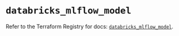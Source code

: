 # `databricks_mlflow_model`

Refer to the Terraform Registry for docs: [`databricks_mlflow_model`](https://registry.terraform.io/providers/databricks/databricks/1.65.0/docs/resources/mlflow_model).
